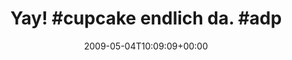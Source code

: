 ---
retweeted: false
source: <a href="http://twitter.com" rel="nofollow">Twitter Web Client</a>
entities:
  hashtags:
  - text: cupcake
    indices:
    - '5'
    - '13'
  - text: adp
    indices:
    - '26'
    - '30'
  - text: android
    indices:
    - '31'
    - '39'
  symbols: []
  user_mentions: []
  urls: []
display_text_range:
- '0'
- '39'
favorite_count: '0'
id_str: '1694555046'
truncated: false
retweet_count: '0'
id: '1694555046'
created_at: Mon May 04 10:09:09 +0000 2009
favorited: false
full_text: 'Yay! #cupcake endlich da. #adp #android'
lang: de
tags:
- cupcake
- adp
- android
- pesos:twitter
date: '2009-05-04T10:09:09+00:00'
src: https://twitter.com/bascht/status/1694555046
original_url: https://twitter.com/bascht/status/1694555046
type: twitter_tweet
text: 'Yay! #cupcake endlich da. #adp #android'
title: 'Yay! #cupcake endlich da. #adp '

---